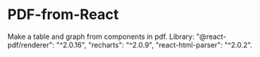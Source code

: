 # PDF-from-React

Make a table and graph from components in pdf.
Library:
"@react-pdf/renderer": "^2.0.16",
"recharts": "^2.0.9",
"react-html-parser": "^2.0.2".
